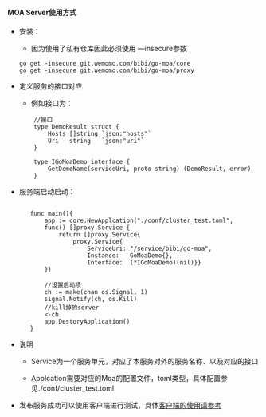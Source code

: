 #### MOA Server使用方式

* 安装：
    - 因为使用了私有仓库因此必须使用 —insecure参数
    
    ```
    go get -insecure git.wemomo.com/bibi/go-moa/core
    go get -insecure git.wemomo.com/bibi/go-moa/proxy
    ```

* 定义服务的接口对应
    - 例如接口为：

    ```goalng
        //接口
        type DemoResult struct {
            Hosts []string `json:"hosts"`
            Uri   string   `json:"uri"`
        }
        
        type IGoMoaDemo interface {
            GetDemoName(serviceUri, proto string) (DemoResult, error)
        }
    ```

* 服务端启动启动：

     ```goalng

        func main(){
            app := core.NewApplcation("./conf/cluster_test.toml", 
            func() []proxy.Service {
                return []proxy.Service{
                    proxy.Service{
                        ServiceUri: "/service/bibi/go-moa",
                        Instance:   GoMoaDemo{},
                        Interface:  (*IGoMoaDemo)(nil)}}
            })
        
            //设置启动项
            ch := make(chan os.Signal, 1)
            signal.Notify(ch, os.Kill)
            //kill掉的server
            <-ch
            app.DestoryApplication()
        }

    ```

* 说明
    - Service为一个服务单元，对应了本服务对外的服务名称、以及对应的接口

    - Applcation需要对应的Moa的配置文件，toml类型，具体配置参见./conf/cluster_test.toml
* 发布服务成功可以使用客户端进行测试，具体[客户端的使用请参考](git.wemomo.com/bibi/go-moa-client/blob/master/README.md)

